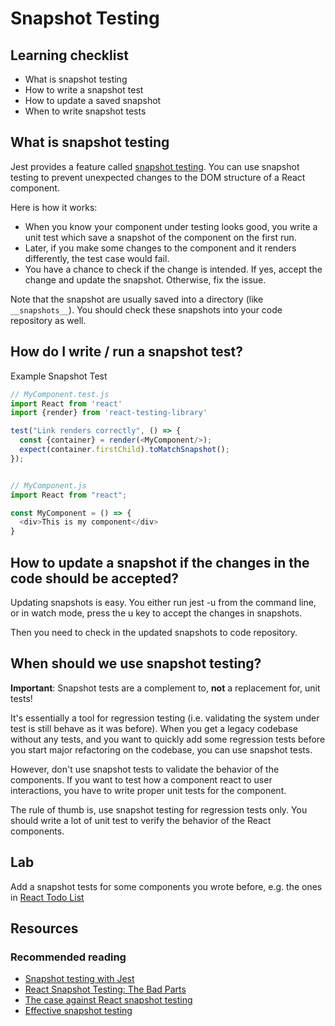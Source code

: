 # Snapshot Testing

## Learning checklist

* What is snapshot testing
* How to write a snapshot test
* How to update a saved snapshot
* When to write snapshot tests

## What is snapshot testing

Jest provides a feature called [snapshot testing](https://jestjs.io/docs/en/snapshot-testing). You can use snapshot testing to prevent unexpected changes to the DOM structure of a React component.

Here is how it works:

* When you know your component under testing looks good, you write a unit test which save a snapshot of the component on the first run.
* Later, if you make some changes to the component and it renders differently, the test case would fail.
* You have a chance to check if the change is intended. If yes, accept the change and update the snapshot. Otherwise, fix the issue.

Note that the snapshot are usually saved into a directory (like `__snapshots__`). You should check these snapshots into your code repository as well.

## How do I write / run a snapshot test?

Example Snapshot Test

```javascript
// MyComponent.test.js
import React from 'react'
import {render} from 'react-testing-library'

test("Link renders correctly", () => {
  const {container} = render(<MyComponent/>);
  expect(container.firstChild).toMatchSnapshot();
});


// MyComponent.js
import React from "react";

const MyComponent = () => {
  <div>This is my component</div>
}
```

## How to update a snapshot if the changes in the code should be accepted?

Updating snapshots is easy. You either run jest -u from the command line, or in watch mode, press the u key to accept the changes in snapshots.

Then you need to check in the updated snapshots to code repository.

## When should we use snapshot testing?

**Important**: Snapshot tests are a complement to, **not** a replacement for, unit tests!

 It's essentially a tool for regression testing (i.e. validating the system under test is still behave as it was before). When you get a legacy codebase without any tests, and you want to quickly add some regression tests before you start major refactoring on the codebase, you can use snapshot tests.

However, don't use snapshot tests to validate the behavior of the components. If you want to test how a component react to user interactions, you have to write proper unit tests for the component.

The rule of thumb is, use snapshot testing for regression tests only. You should write a lot of unit test to verify the behavior of the React components.

## Lab

Add a snapshot tests for some components you wrote before, e.g. the ones in [React Todo List](https://github.com/thoughtworks-jumpstart/react-todo-list)

## Resources

### Recommended reading

* [Snapshot testing with Jest](https://facebook.github.io/jest/docs/en/snapshot-testing.html)
* [React Snapshot Testing: The Bad Parts](https://medium.com/@ntgard/jest-snapshot-testing-the-bad-parts-c93aca187ba5)
* [The case against React snapshot testing](https://engineering.ezcater.com/the-case-against-react-snapshot-testing)
* [Effective snapshot testing](https://blog.kentcdodds.com/effective-snapshot-testing-e0d1a2c28eca)
